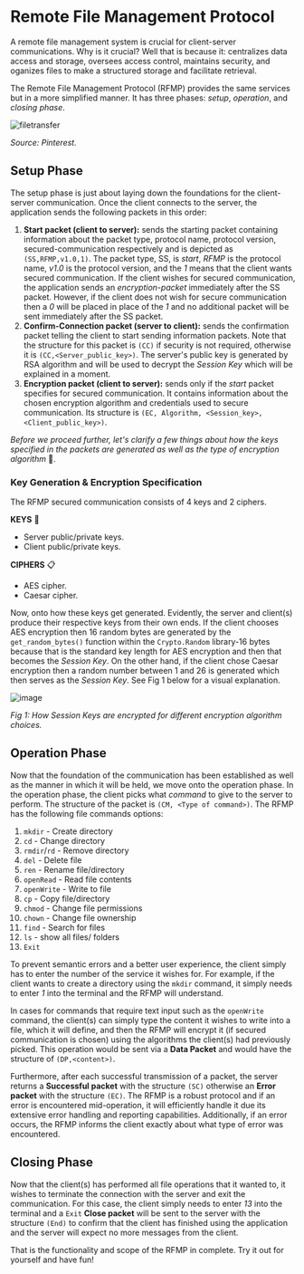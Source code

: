 # Remote File Management Protocol

A remote file management system is crucial for client-server communications. Why is it crucial? Well that is because it: centralizes data access and storage, oversees access control, maintains security, and oganizes files to make a structured storage and facilitate retrieval.

The Remote File Management Protocol (RFMP) provides the same services but in a more simplified manner. It has three phases: _setup_, _operation_, and _closing phase_.

![filetransfer](https://github.com/user-attachments/assets/b1c5b520-e6e4-43b4-b606-85c9ec80cdc2)

_Source: Pinterest._

##  Setup Phase

The setup phase is just about laying down the foundations for the client-server communication. Once the client connects to the server, the application sends the following packets in this order:
1) **Start packet (client to server):** sends the starting packet containing information about the packet type, protocol name, protocol version, secured-communication respectively and is depicted as `(SS,RFMP,v1.0,1)`. The packet type, SS, is _start_, _RFMP_ is the protocol name, _v1.0_ is the protocol version, and the _1_ means that the client wants secured communication. If the client wishes for secured communication, the application sends an _encryption-packet_ immediately after the SS packet. However, if the client does not wish for secure communication then a _0_ will be placed in place of the _1_ and no additional packet will be sent immediately after the SS packet.
2) **Confirm-Connection packet (server to client):** sends the confirmation packet telling the client to start sending information packets. Note that the structure for this packet is `(CC)` if security is not required, otherwise it is `(CC,<Server_public_key>)`. The server's public key is generated by RSA algorithm and will be used to decrypt the _Session Key_ which will be explained in a moment.
3) **Encryption packet (client to server):** sends only if the _start_ packet specifies for secured communication. It contains information about the chosen encryption algorithm and credentials used to secure communication. Its structure is `(EC, Algorithm, <Session_key>, <Client_public_key>)`.

_Before we proceed further, let's clarify a few things about how the keys specified in the packets are generated as well as the type of encryption algorithm_ 🔐.

### Key Generation & Encryption Specification

The RFMP secured communication consists of 4 keys and 2 ciphers.

**KEYS** 🔑
- Server public/private keys.
- Client public/private keys.

**CIPHERS** 📋
- AES cipher.
- Caesar cipher.

Now, onto how these keys get generated. Evidently, the server and client(s) produce their respective keys from their own ends. If the client chooses AES encryption then 16 random bytes are generated by the `get_random_bytes()` function within the `Crypto.Random` library-16 bytes because that is the standard key length for AES encryption and then that becomes the _Session Key_. On the other hand, if the client chose Caesar encryption then a random number between 1 and 26 is generated which then serves as the _Session Key_. See Fig 1 below for a visual explanation.

![image](https://github.com/user-attachments/assets/749c9394-275b-4c0d-83cc-4caca3c131fa)

_Fig 1: How Session Keys are encrypted for different encryption algorithm choices._


##  Operation Phase

Now that the foundation of the communication has been established as well as the manner in which it will be held, we move onto the operation phase. In the operation phase, the client picks what _command_ to give to the server to perform. The structure of the packet is `(CM, <Type of command>)`. The RFMP has the following file commands options:
1. `mkdir` - Create directory
2. `cd` - Change directory
3. `rmdir`/`rd` - Remove directory
4. `del` - Delete file
5. `ren` - Rename file/directory
6. `openRead` - Read file contents
7. `openWrite` - Write to file
8. `cp` - Copy file/directory
9. `chmod` - Change file permissions
10. `chown` - Change file ownership
11. `find` - Search for files
12. `ls` - show all files/ folders
13. `Exit`

To prevent semantic errors and a better user experience, the client simply has to enter the number of the service it wishes for. For example, if the client wants to create a directory using the `mkdir` command, it simply needs to enter _1_ into the terminal and the RFMP will understand.

In cases for commands that require text input such as the `openWrite` command, the client(s) can simply type the content it wishes to write into a file, which it will define, and then the RFMP will encrypt it (if secured communication is chosen) using the algorithms the client(s) had previously picked. This operation would be sent via a **Data Packet** and would have the structure of `(DP,<content>)`.

Furthermore, after each successful transmission of a packet, the server returns a **Successful packet** with the structure `(SC)` otherwise an **Error packet** with the structure `(EC)`. The RFMP is a robust protocol and if an error is encountered mid-operation, it will efficiently handle it due its extensive error handling and reporting capabilities. Additionally, if an error occurs, the RFMP informs the client exactly about what type of error was encountered.

##  Closing Phase

Now that the client(s) has performed all file operations that it wanted to, it wishes to terminate the connection with the server and exit the communication. For this case, the client simply needs to enter _13_ into the terminal and a `Exit` **Close packet** will be sent to the server with the structure `(End)` to confirm that the client has finished using the application and the server will expect no more messages from the client. 

That is the functionality and scope of the RFMP in complete. Try it out for yourself and have fun!
